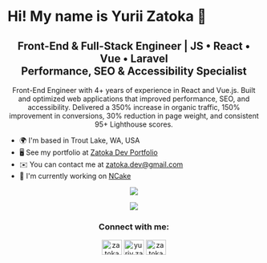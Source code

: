Hi! My name is Yurii Zatoka 👋
=====================================================================================================================================

<h2 align="center">Front-End & Full-Stack Engineer | JS • React • Vue • Laravel <br> Performance, SEO & Accessibility Specialist
</h3>

<p align="center">Front-End Engineer with 4+ years of experience in React and Vue.js. Built and optimized web applications that improved performance, SEO, and accessibility. Delivered a 350% increase in organic traffic, 150% improvement in conversions, 30% reduction in page weight, and consistent 95+ Lighthouse scores.</p>

* 🌍  I'm based in Trout Lake, WA, USA
* 🖥️  See my portfolio at [Zatoka Dev Portfolio](http://yurkenua.github.io/)
* ✉️  You can contact me at [zatoka.dev@gmail.com](mailto:zatoka.dev@gmail.com)
* 🚀  I'm currently working on [NCake](http://ncake.us)

<p align="center">
  <a href="linkedin.com/in/zatoka">
    <img src="https://skillicons.dev/icons?i=js,ts,react,vue,laravel,nextjs,css,sass,tailwind,bootstrap,materialui,redux,pinia" />
  </a>
</p>

<p align="center">
  <a href="linkedin.com/in/zatoka">
    <img src="https://skillicons.dev/icons?i=redis,mysql,prisma,mongodb,ps,figma,git,regex,vite,webpack,babel,firebase,gcp,npm,postman,vscode,aws,vercel,apple,windows&perline=7" />
  </a>
</p>

<h3 align="center">Connect with me:</h3>
<p align="center">
<a href="https://linkedin.com/in/zatoka" target="blank"><img align="center" src="https://raw.githubusercontent.com/rahuldkjain/github-profile-readme-generator/master/src/images/icons/Social/linked-in-alt.svg" alt="zatoka" height="30" width="40" /></a>
<a href="https://fb.com/yuriy.zatoka" target="blank"><img align="center" src="https://raw.githubusercontent.com/rahuldkjain/github-profile-readme-generator/master/src/images/icons/Social/facebook.svg" alt="yuriy.zatoka" height="30" width="40" /></a>
<a href="https://instagram.com/zatoka" target="blank"><img align="center" src="https://raw.githubusercontent.com/rahuldkjain/github-profile-readme-generator/master/src/images/icons/Social/instagram.svg" alt="zatoka" height="30" width="40" /></a>
</p>
